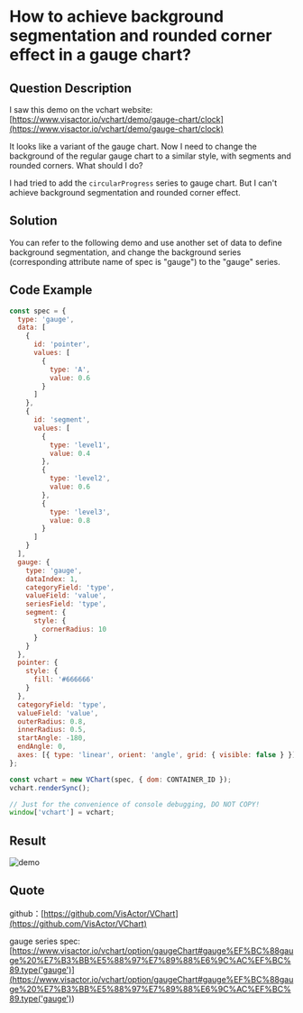 # How to achieve background segmentation and rounded corner effect in a gauge chart?

## Question Description

I saw this demo on the vchart website: [https://www.visactor.io/vchart/demo/gauge-chart/clock](https://www.visactor.io/vchart/demo/gauge-chart/clock)

It looks like a variant of the gauge chart. Now I need to change the background of the regular gauge chart to a similar style, with segments and rounded corners. What should I do?

I had tried to add the `circularProgress` series to gauge chart. But I can't achieve background segmentation and rounded corner effect.

## Solution

You can refer to the following demo and use another set of data to define background segmentation, and change the background series (corresponding attribute name of spec is "gauge") to the "gauge" series.

## Code Example

```javascript livedemo
const spec = {
  type: 'gauge',
  data: [
    {
      id: 'pointer',
      values: [
        {
          type: 'A',
          value: 0.6
        }
      ]
    },
    {
      id: 'segment',
      values: [
        {
          type: 'level1',
          value: 0.4
        },
        {
          type: 'level2',
          value: 0.6
        },
        {
          type: 'level3',
          value: 0.8
        }
      ]
    }
  ],
  gauge: {
    type: 'gauge',
    dataIndex: 1,
    categoryField: 'type',
    valueField: 'value',
    seriesField: 'type',
    segment: {
      style: {
        cornerRadius: 10
      }
    }
  },
  pointer: {
    style: {
      fill: '#666666'
    }
  },
  categoryField: 'type',
  valueField: 'value',
  outerRadius: 0.8,
  innerRadius: 0.5,
  startAngle: -180,
  endAngle: 0,
  axes: [{ type: 'linear', orient: 'angle', grid: { visible: false } }]
};

const vchart = new VChart(spec, { dom: CONTAINER_ID });
vchart.renderSync();

// Just for the convenience of console debugging, DO NOT COPY!
window['vchart'] = vchart;
```

## Result

![demo](/vchart/faq/65-0.png)

## Quote

github：[https://github.com/VisActor/VChart](https://github.com/VisActor/VChart)

gauge series spec: [https://www.visactor.io/vchart/option/gaugeChart#gauge%EF%BC%88gauge%20%E7%B3%BB%E5%88%97%E7%89%88%E6%9C%AC%EF%BC%89.type('gauge')](<https://www.visactor.io/vchart/option/gaugeChart#gauge%EF%BC%88gauge%20%E7%B3%BB%E5%88%97%E7%89%88%E6%9C%AC%EF%BC%89.type('gauge')>)
